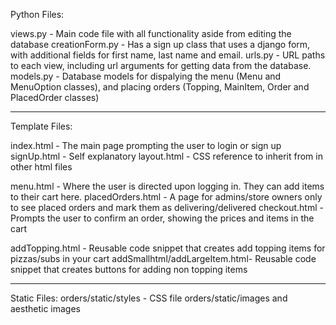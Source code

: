 Python Files:

views.py - Main code file with all functionality aside from editing the database
creationForm.py - Has a sign up class that uses a django form, with additional fields for first name, last name and email.
urls.py - URL paths to each view, including url arguments for getting data from the database.
models.py - Database models for dispalying the menu (Menu and MenuOption classes), and placing orders (Topping, MainItem, Order and PlacedOrder classes)

--------------------------------------------------
Template Files:

index.html - The main page prompting the user to login or sign up
signUp.html - Self explanatory 
layout.html - CSS reference to inherit from in other html files

menu.html - Where the user is directed upon logging in. They can add items to their cart here.
placedOrders.html - A page for admins/store owners only to see placed orders and mark them as delivering/delivered
checkout.html - Prompts the user to confirm an order, showing the prices and items in the cart

addTopping.html - Reusable code snippet that creates add topping items for pizzas/subs in your cart
addSmallhtml/addLargeItem.html- Reusable code snippet that creates buttons for adding non topping items

--------------------------------------------------
Static Files:
orders/static/styles - CSS file 
orders/static/images and aesthetic images
